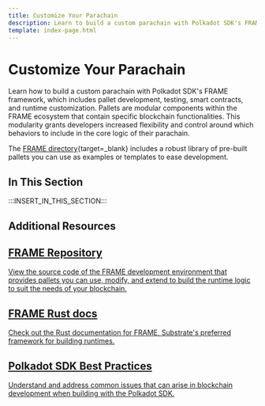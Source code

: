 ```yaml
---
title: Customize Your Parachain
description: Learn to build a custom parachain with Polkadot SDK's FRAME framework, which includes pallet development, testing, smart contracts, and runtime customization.
template: index-page.html
---
```


# Customize Your Parachain

Learn how to build a custom parachain with Polkadot SDK's FRAME framework, which includes pallet development, testing, smart contracts, and runtime customization. Pallets are modular components within the FRAME ecosystem that contain specific blockchain functionalities. This modularity grants developers increased flexibility and control around which behaviors to include in the core logic of their parachain.

The [FRAME directory](https://github.com/paritytech/polkadot-sdk/tree/{{dependencies.repositories.polkadot_sdk.version}}/substrate/frame){target=\_blank} includes a robust library of pre-built pallets you can use as examples or templates to ease development.

## In This Section

:::INSERT_IN_THIS_SECTION:::

## Additional Resources

<div class="subsection-wrapper">
  <div class="card">
    <a href="https://github.com/paritytech/polkadot-sdk/tree/{{dependencies.repositories.polkadot_sdk.version}}/substrate/frame" target="_blank">
      <h2 class="title">FRAME Repository</h2>
      <p class="description">View the source code of the FRAME development environment that provides pallets you can use, modify, and extend to build the runtime logic to suit the needs of your blockchain.</p>
    </a>
  </div>
    <div class="card">
    <a href="https://paritytech.github.io/polkadot-sdk/master/polkadot_sdk_docs/polkadot_sdk/frame_runtime/index.html" target="_blank">
      <h2 class="title">FRAME Rust docs</h2>
      <p class="description">Check out the Rust documentation for FRAME, Substrate's preferred framework for building runtimes.</p>
    </a>
  </div>
  <div class="card">
    <a href="https://libro.blockdeep.dev/index.html" target="_blank">
      <h2 class="title">Polkadot SDK Best Practices</h2>
      <p class="description">Understand and address common issues that can arise in blockchain development when building with the Polkadot SDK.</p>
    </a>
  </div>
</div>